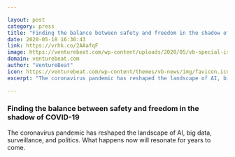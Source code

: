 ```yaml
---

layout: post
category: press
title: "Finding the balance between safety and freedom in the shadow of COVID-19"
date: 2020-05-18 16:36:43
link: https://vrhk.co/2AAafqF
image: https://venturebeat.com/wp-content/uploads/2020/05/vb-special-issue-the-problem-of-surveillance.jpg?w=1200&strip=all
domain: venturebeat.com
author: "VentureBeat"
icon: https://venturebeat.com/wp-content/themes/vb-news/img/favicon.ico
excerpt: "The coronavirus pandemic has reshaped the landscape of AI, big data, surveillance, and politics. What happens now will resonate for years to come."

---
```


### Finding the balance between safety and freedom in the shadow of COVID-19

The coronavirus pandemic has reshaped the landscape of AI, big data, surveillance, and politics. What happens now will resonate for years to come.